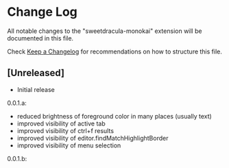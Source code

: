 # Change Log

All notable changes to the "sweetdracula-monokai" extension will be documented in this file.

Check [Keep a Changelog](http://keepachangelog.com/) for recommendations on how to structure this file.

## [Unreleased]

- Initial release

0.0.1.a:

- reduced brightness of foreground color in many places (usually text)
- improved visibility of active tab
- improved visibility of ctrl+f results
- improved visibility of editor.findMatchHighlightBorder
- improved visibility of menu selection

0.0.1.b:

